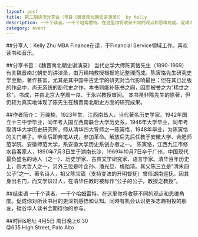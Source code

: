```yaml
---
layout: post
title: 第二期读书分享会（书目《魏晋南北朝史讲演录》） by Kelly
description: 一千个读者，一千个哈姆雷特。在这里你将收获不同的观点和思维角度。促成你对所读书目的更深刻感悟和认知。同時有机会认识更多志趣相投的朋友，硅谷华人读书会期待你的参与。
category: event 
---
```


##分享人：Kelly Zhu
MBA Finance在读，于Financial Service领域工作。喜欢读书和音乐。

##分享书目：《魏晋南北朝史讲演录》
当代史学大师陈寅恪先生（1890-1969）有关魏晋南北朝史的讲演录，由万绳楠教授根据笔记整理而成。陈寅恪先生研究史学至勤，著作甚富，尤其是其中国中古史学的研究对当代影响最巨；但在其已出版的作品中，尚无系统的断代史之作，本书则能补陈书之阙，因而被誉之为“稀世之珍”。书成，并由北京大学周一良、王永兴教授审阅。
本书虽非陈先生的原著，但仍较为真实地体现了陈先生在魏晋南北朝史方面的研究成果。

##作者简介：
万绳楠，1923年生，江西南昌人，当代著名历史学家。1942年国立十三中学毕业，同年考入国立西南联合大学历史系，1946年大学毕业，同年考取清华大学历史研究所，师从清华四大导师之一陈寅恪，1948年毕业，为陈寅恪的关门弟子。毕业后即弃笔从戎，参加革命。解放后先后任教于安徽大学、合肥师范学院、安徽师范大学，系安徽大学历史系创办者之一。
陈寅恪，江西九江市修水县客家人，1890年7月3日生于湖南长沙，1969年10月7日卒于广州，中国现代最负盛名的诗人（之一）、历史学家、古典文学研究家、语言学家。清华百年历史上，四大哲人之一，另外三位是叶企孙、潘光旦、梅贻琦。其父陈三立是“清末四公子”之一、著名诗人，祖父陈宝箴（支持变法的开明督抚）曾任湖南巡抚。因其身出名门，而又学识过人，在清华任教时被称作“公子的公子，教授之教授”。

##结束语
一千个读者，一千个哈姆雷特。在这里你将收获不同的观点和思维角度。促成你对所读书目的更深刻感悟和认知。同時有机会认识更多志趣相投的朋友，硅谷华人读书会期待你的参与。

##时间&地址
4月5日 周日晚上6:30<br> 
@635 High Street, Palo Alto

